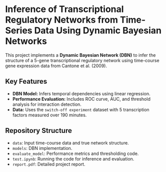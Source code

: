 # Inference of Transcriptional Regulatory Networks from Time-Series Data Using Dynamic Bayesian Networks


This project implements a **Dynamic Bayesian Network (DBN)** to infer the structure of a 5-gene transcriptional regulatory network using time-course gene expression data from Cantone et al. (2009).

## Key Features
- **DBN Model:** Infers temporal dependencies using linear regression.
- **Performance Evaluation:** Includes ROC curve, AUC, and threshold analysis for interaction detection.
- **Data:** Uses the `switch-off experiment` dataset with 5 transcription factors measured over 190 minutes.

## Repository Structure
- `data`: Input time-course data and true network structure.
- `models`: DBN implementation.
- `evaluate_model`: Performance metrics and thresholding code.
- `test.ipynb`: Running the code for inference and evaluation.
- `report.pdf`: Detailed project report.